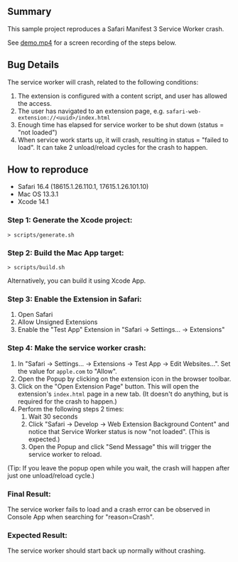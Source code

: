## Summary

This sample project reproduces a Safari Manifest 3 Service Worker crash.

See [demo.mp4](demo.mp4) for a screen recording of the steps below.

## Bug Details

The service worker will crash, related to the following conditions:

1. The extension is configured with a content script, and user has allowed the access.
1. The user has navigated to an extension page, e.g. `safari-web-extension://<uuid>/index.html`
1. Enough time has elapsed for service worker to be shut down (status = "not loaded")
1. When service work starts up, it will crash, resulting in status = "failed to load". It can take 2 unload/reload cycles for the crash to happen.

## How to reproduce

- Safari 16.4 (18615.1.26.110.1, 17615.1.26.101.10)
- Mac OS 13.3.1
- Xcode 14.1

### Step 1: Generate the Xcode project:

```
> scripts/generate.sh
```

### Step 2: Build the Mac App target:

```
> scripts/build.sh
```

Alternatively, you can build it using Xcode App.

### Step 3: Enable the Extension in Safari:

1. Open Safari
2. Allow Unsigned Extensions
3. Enable the "Test App" Extension in "Safari -> Settings... -> Extensions"

### Step 4: Make the service worker crash:

1. In "Safari -> Settings... -> Extensions -> Test App -> Edit Websites...". Set the value for `apple.com` to "Allow".
2. Open the Popup by clicking on the extension icon in the browser toolbar.
3. Click on the "Open Extension Page" button. This will open the extension's `index.html` page in a new tab. (It doesn't do anything, but is required for the crash to happen.)
4. Perform the following steps 2 times:
   1. Wait 30 seconds
   2. Click "Safari -> Develop -> Web Extension Background Content" and notice that Service Worker status is now "not loaded". (This is expected.)
   3. Open the Popup and click "Send Message" this will trigger the service worker to reload.

(Tip: If you leave the popup open while you wait, the crash will happen after just one unload/reload cycle.)

### Final Result:

The service worker fails to load and a crash error can be observed in Console App when searching for "reason=Crash".

### Expected Result:

The service worker should start back up normally without crashing.
